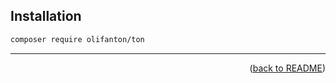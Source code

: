 ## Installation

```bash
composer require olifanton/ton

```
---

<p align="right">(<a href="README.md">back to README</a>)</p>